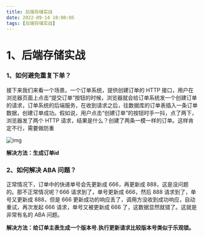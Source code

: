 ```yaml
---
title: 后端存储实战
date: 2022-09-14 18:00:05
tags: [后端存储实战]
---
```

# 1、后端存储实战

### 1、如何避免重复下单？

接下来我们来看一个场景。一个订单系统，提供创建订单的 HTTP 接口，用户在浏览器页面上点击“提交订单”按钮的时候，浏览器就会给订单系统发一个创建订单的请求，订单系统的后端服务，在收到请求之后，往数据库的订单表插入一条订单数据，创建订单成功。假如说，用户点击“创建订单”的按钮时手一抖，点了两下，浏览器发了两个 HTTP 请求，结果是什么？创建了两条一模一样的订单。这样肯定不行，需要做防重

![img](https://static001.geekbang.org/resource/image/66/17/667089ecbfdf18733c83c3d07783fa17.jpg)



**解决方法：生成订单id**

### 2、如何解决 ABA 问题？

正常情况下，订单中的快递单号会先更新成 666，再更新成 888，这是没问题的。那不正常情况呢？666 请求到了，单号更新成 666，然后 888 请求到了，单号又更新成 888，但是 666 更新成功的响应丢了，调用方没收到成功响应，自动重试，再次发起 666 请求，单号又被更新成 666 了，这数据显然就错了。这就是非常有名的 ABA 问题。

**解决方法：给订单主表生成一个版本号.执行更新请求比较版本号类似于乐观锁。**



